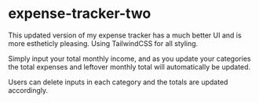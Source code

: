 # expense-tracker-two

 This updated version of my expense tracker has a much better UI and is more estheticly pleasing. Using TailwindCSS for all styling.

 Simply input your total monthly income, and as you update your categories the total expenses and leftover monthly total will automatically be updated.

 Users can delete inputs in each category and the totals are updated accordingly.
